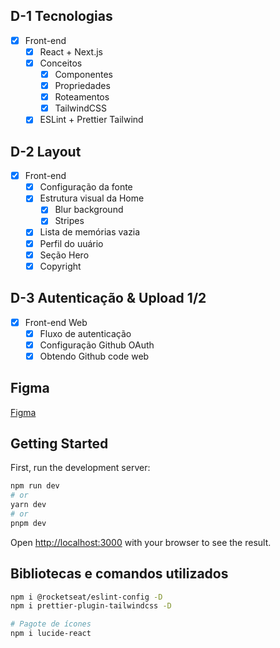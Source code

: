 ## D-1 Tecnologias
- [x] Front-end
	- [x] React + Next.js
	- [x] Conceitos
		- [x] Componentes
		- [x] Propriedades
		- [x] Roteamentos
	  - [x] TailwindCSS
	- [x] ESLint + Prettier Tailwind

## D-2 Layout
- [x] Front-end
	- [x] Configuração da fonte
	- [x] Estrutura visual da Home
		- [x] Blur background
		- [x] Stripes
	- [x] Lista de memórias vazia
	- [x] Perfil do uuário
	- [x] Seção Hero
	- [x] Copyright

## D-3 Autenticação & Upload 1/2
- [x] Front-end Web
	- [x] Fluxo de autenticação
	- [x] Configuração Github OAuth
	- [x] Obtendo Github code web

## Figma
[Figma](https://www.figma.com/file/cIIfqjsyUedRq0wpZysbR1/C%C3%A1psula-do-tempo-%E2%80%A2-Trilha-Ignite-(Community)?type=design&node-id=1-4&t=jkxUSDfxuQcFy2OD-0)

## Getting Started
First, run the development server:

```bash
npm run dev
# or
yarn dev
# or
pnpm dev
```
Open [http://localhost:3000](http://localhost:3000) with your browser to see the result.


## Bibliotecas e comandos utilizados
```sh
npm i @rocketseat/eslint-config -D
npm i prettier-plugin-tailwindcss -D 

# Pagote de ícones
npm i lucide-react
```